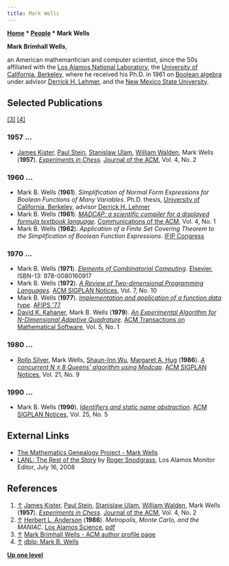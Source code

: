 ```yaml
---
title: Mark Wells
---
```

**[Home](Home "Home") \* [People](People "People") \* Mark Wells**


**Mark Brimhall Wells**,  

an American mathemantician and computer scientist, since the 50s affiliated with the [Los Alamos National Laboratory](Los_Alamos_National_Laboratory "Los Alamos National Laboratory"), the [University of California, Berkeley](University_of_California,_Berkeley "University of California, Berkeley"), where he received his Ph.D. in 1961 on [Boolean algebra](https://en.wikipedia.org/wiki/Boolean_algebra) under advisor [Derrick H. Lehmer](Mathematician#DHLehmer "Mathematician"), and the [New Mexico State University](https://en.wikipedia.org/wiki/New_Mexico_State_University). 



## Selected Publications


<a id="cite-note-3" href="#cite-ref-3">[3]</a> <a id="cite-note-4" href="#cite-ref-4">[4]</a>



### 1957 ...


* [James Kister](James_Kister "James Kister"), [Paul Stein](Paul_Stein "Paul Stein"), [Stanislaw Ulam](Stanislaw_Ulam "Stanislaw Ulam"), [William Walden](William_Walden "William Walden"), Mark Wells (**1957**). *[Experiments in Chess](http://dl.acm.org/citation.cfm?id=320868.320877&coll=DL&dl=GUIDE&CFID=628969023&CFTOKEN=30690604)*. [Journal of the ACM](ACM#Journal "ACM"), Vol. 4, No. 2


### 1960 ...


* Mark B. Wells (**1961**). *Simplification of Normal Form Expressions for Boolean Functions of Many Variables*. Ph.D. thesis, [University of California, Berkeley](University_of_California,_Berkeley "University of California, Berkeley"), advisor [Derrick H. Lehmer](Mathematician#DHLehmer "Mathematician")
* Mark B. Wells (**1961**). *[MADCAP: a scientific compiler for a displayed formula textbook language](http://dl.acm.org/citation.cfm?id=366062.366080&coll=DL&dl=GUIDE&CFID=628969023&CFTOKEN=30690604)*. [Communications of the ACM](ACM#Communications "ACM"), Vol. 4, No. 1
* Mark B. Wells (**1962**). *Application of a Finite Set Covering Theorem to the Simplification of Boolean Function Expressions*. [IFIP Congress](http://dblp.uni-trier.de/db/conf/ifip/ifip1962.html#Wells62)


### 1970 ...


* Mark B. Wells (**1971**). *[Elements of Combinatorial Computing](http://www.librarything.com/work/369604)*. [Elsevier](https://en.wikipedia.org/wiki/Elsevier), ISBN-13: 978-0080160917
* Mark B. Wells (**1972**). *[A Review of Two-dimensional Programming Languages](http://dl.acm.org/citation.cfm?id=807009&dl=ACM&coll=DL&CFID=628969023&CFTOKEN=30690604)*. [ACM SIGPLAN Notices](ACM#SIGPLAN "ACM"), Vol. 7, No. 10
* Mark B. Wells (**1977**). *[Implementation and application of a function data type](http://dl.acm.org/citation.cfm?id=1499402.1499472&coll=DL&dl=GUIDE&CFID=628969023&CFTOKEN=30690604)*. [AFIPS '77](http://dblp.uni-trier.de/db/conf/afips/ncc77.html#Wells77)
* [David K. Kahaner](http://dblp.uni-trier.de/pers/hd/k/Kahaner:David_K=), Mark B. Wells (**1979**). *[An Experimental Algorithm for N-Dimensional Adaptive Quadrature](http://dl.acm.org/citation.cfm?id=355815.355821&coll=DL&dl=GUIDE&CFID=628969023&CFTOKEN=30690604)*. [ACM Transactions on Mathematical Software](ACM#TOMS "ACM"), Vol. 5, No. 1


### 1980 ...


* [Rollo Silver](http://dl.acm.org/author_page.cfm?id=81408597743&coll=DL&dl=GUIDE&CFID=628969023&CFTOKEN=30690604), Mark Wells, [Shaun-Inn Wu](http://public.csusm.edu/shauninn/), [Margaret A. Hug](http://dl.acm.org/author_page.cfm?id=81100274567&coll=DL&dl=GUIDE&CFID=628969023&CFTOKEN=30690604) (**1986**). *[A concurrent N ≤ 8 Queens' algorithm using Modcap](http://dl.acm.org/citation.cfm?id=885694.885703&coll=DL&dl=GUIDE&CFID=628969023&CFTOKEN=30690604)*. [ACM SIGPLAN Notices](ACM#SIGPLAN "ACM"), Vol. 21, No. 9


### 1990 ...


* Mark B. Wells (**1990**). *[Identifiers and static name abstraction](http://dl.acm.org/citation.cfm?id=382080.382628&coll=DL&dl=GUIDE&CFID=628969023&CFTOKEN=30690604)*. [ACM SIGPLAN Notices](ACM#SIGPLAN "ACM"), Vol. 25, No. 5


## External Links


* [The Mathematics Genealogy Project - Mark Wells](http://genealogy.math.ndsu.nodak.edu/id.php?id=32096)
* [LANL: The Rest of the Story](http://lanl-the-rest-of-the-story.blogspot.de/2008/07/lanl-unable-to-release-history-report.html) by [Roger Snodgrass](https://www.linkedin.com/pub/roger-snodgrass/0/1a2/196), Los Alamos Monitor Editor, July 16, 2008


## References


1. <a id="cite-ref-1" href="#cite-note-1">↑</a> [James Kister](James_Kister "James Kister"), [Paul Stein](Paul_Stein "Paul Stein"), [Stanislaw Ulam](Stanislaw_Ulam "Stanislaw Ulam"), [William Walden](William_Walden "William Walden"), Mark Wells (**1957**). *[Experiments in Chess](http://dl.acm.org/citation.cfm?id=320868.320877&coll=DL&dl=GUIDE&CFID=628969023&CFTOKEN=30690604)*. [Journal of the ACM](ACM#Journal "ACM"), Vol. 4, No. 2
2. <a id="cite-ref-2" href="#cite-note-2">↑</a> [Herbert L. Anderson](https://en.wikipedia.org/wiki/Herbert_L._Anderson) (**1986**). *Metropolis, Monte Carlo, and the MANIAC*. [Los Alamos Science](http://la-science.lanl.gov/), [pdf](http://www.fas.org/sgp/othergov/doe/lanl/pubs/00326886.pdf)
3. <a id="cite-ref-3" href="#cite-note-3">↑</a> [Mark Brimhall Wells - ACM author profile page](http://dl.acm.org/author_page.cfm?id=81339535819&coll=DL&dl=GUIDE&CFID=628969023&CFTOKEN=30690604)
4. <a id="cite-ref-4" href="#cite-note-4">↑</a> [dblp: Mark B. Wells](http://dblp.uni-trier.de/pers/hd/w/Wells:Mark_B=)

**[Up one level](People "People")**







 
